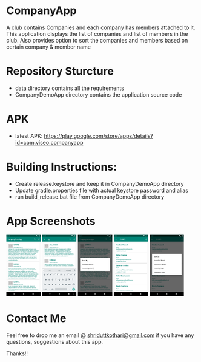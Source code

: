 # CompanyApp
A club contains Companies and each company has members attached to it.  This application displays the list of companies and list of members in the club.  Also provides option to sort the companies and members based on certain company &amp; member name 

# Repository Sturcture
- data directory contains all the requirements
- CompanyDemoApp directory contains the application source code

# APK
- latest APK: https://play.google.com/store/apps/details?id=com.viseo.companyapp

# Building Instructions:
- Create release.keystore and keep it in CompanyDemoApp directory
- Update gradle.properties file with actual keystore password and alias
- run build_release.bat file from CompanyDemoApp directory

# App Screenshots

<img src="https://github.com/shriduttkothari/CompanyApp/blob/master/data/Screenshots/Screenshot_1.png" width="18%"></img> <img src="https://github.com/shriduttkothari/CompanyApp/blob/master/data/Screenshots/Screenshot_2.png" width="18%"></img> <img src="https://github.com/shriduttkothari/CompanyApp/blob/master/data/Screenshots/Screenshot_3.png" width="18%"></img> <img src="https://github.com/shriduttkothari/CompanyApp/blob/master/data/Screenshots/Screenshot_4.png" width="18%"></img> <img src="https://github.com/shriduttkothari/CompanyApp/blob/master/data/Screenshots/Screenshot_5.png" width="18%"></img> 

# Contact Me
Feel free to drop me an email @ shriduttkothari@gmail.com if you have any questions, suggestions about this app.

Thanks!!
